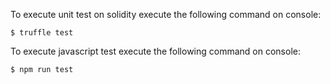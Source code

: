 To execute unit test on solidity execute the following command on console:

```$ truffle test```

To execute javascript test execute the following command on console:

```$ npm run test```
